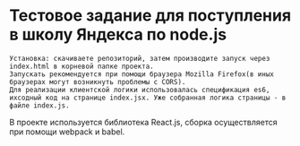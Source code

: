# Тестовое задание для поступления в школу Яндекса по node.js
    Установка: скачиваете репозиторий, затем производите запуск через index.html в корневой папке проекта.
    Запускать рекомендуется при помощи браузера Mozilla Firefox(в иных браузерах могут возникнуть проблемы с CORS).
    Для реализации клиентской логики использовалась спецификация es6, ихсодный код на странице index.jsx. Уже собранная логика страницы - в файле index.js. 

В проекте используется библиотека React.js, сборка осуществляется при помощи webpack и babel.

